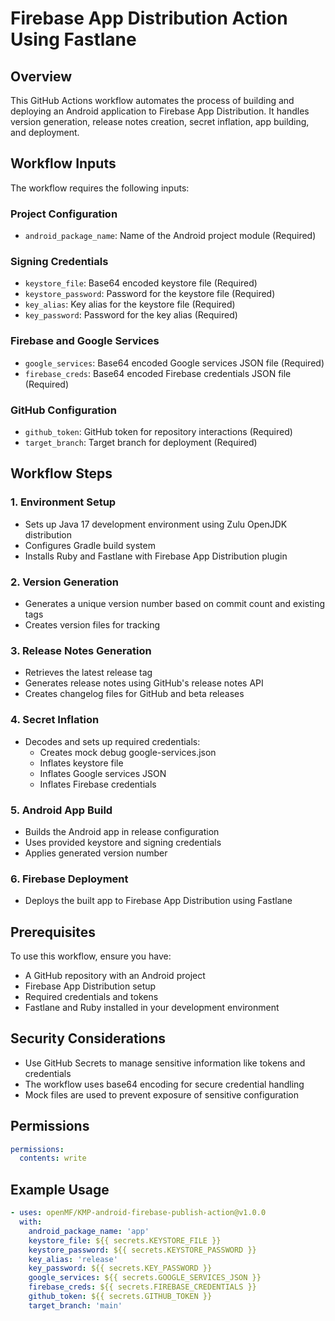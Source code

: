 # Firebase App Distribution Action Using Fastlane

## Overview

This GitHub Actions workflow automates the process of building and deploying an Android application to Firebase App Distribution. It handles version generation, release notes creation, secret inflation, app building, and deployment.

## Workflow Inputs

The workflow requires the following inputs:

### Project Configuration
- `android_package_name`: Name of the Android project module (Required)

### Signing Credentials
- `keystore_file`: Base64 encoded keystore file (Required)
- `keystore_password`: Password for the keystore file (Required)
- `key_alias`: Key alias for the keystore file (Required)
- `key_password`: Password for the key alias (Required)

### Firebase and Google Services
- `google_services`: Base64 encoded Google services JSON file (Required)
- `firebase_creds`: Base64 encoded Firebase credentials JSON file (Required)

### GitHub Configuration
- `github_token`: GitHub token for repository interactions (Required)
- `target_branch`: Target branch for deployment (Required)

## Workflow Steps

### 1. Environment Setup
- Sets up Java 17 development environment using Zulu OpenJDK distribution
- Configures Gradle build system
- Installs Ruby and Fastlane with Firebase App Distribution plugin

### 2. Version Generation
- Generates a unique version number based on commit count and existing tags
- Creates version files for tracking

### 3. Release Notes Generation
- Retrieves the latest release tag
- Generates release notes using GitHub's release notes API
- Creates changelog files for GitHub and beta releases

### 4. Secret Inflation
- Decodes and sets up required credentials:
    - Creates mock debug google-services.json
    - Inflates keystore file
    - Inflates Google services JSON
    - Inflates Firebase credentials

### 5. Android App Build
- Builds the Android app in release configuration
- Uses provided keystore and signing credentials
- Applies generated version number

### 6. Firebase Deployment
- Deploys the built app to Firebase App Distribution using Fastlane

## Prerequisites

To use this workflow, ensure you have:
- A GitHub repository with an Android project
- Firebase App Distribution setup
- Required credentials and tokens
- Fastlane and Ruby installed in your development environment

## Security Considerations
- Use GitHub Secrets to manage sensitive information like tokens and credentials
- The workflow uses base64 encoding for secure credential handling
- Mock files are used to prevent exposure of sensitive configuration

## Permissions
```yaml
permissions:
  contents: write
```

## Example Usage

```yaml
- uses: openMF/KMP-android-firebase-publish-action@v1.0.0
  with:
    android_package_name: 'app'
    keystore_file: ${{ secrets.KEYSTORE_FILE }}
    keystore_password: ${{ secrets.KEYSTORE_PASSWORD }}
    key_alias: 'release'
    key_password: ${{ secrets.KEY_PASSWORD }}
    google_services: ${{ secrets.GOOGLE_SERVICES_JSON }}
    firebase_creds: ${{ secrets.FIREBASE_CREDENTIALS }}
    github_token: ${{ secrets.GITHUB_TOKEN }}
    target_branch: 'main'
```
